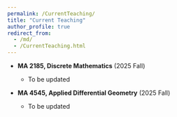 ```yaml
---
permalink: /CurrentTeaching/
title: "Current Teaching"
author_profile: true
redirect_from: 
  - /md/
  - /CurrentTeaching.html
---
```

  
  
  
  
  * **MA 2185, Discrete Mathematics** (2025 Fall)
       * To be updated

  * **MA 4545, Applied Differential Geometry** (2025 Fall)
      * To be updated
